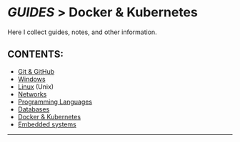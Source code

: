 # _GUIDES_ > Docker & Kubernetes
Here I collect guides, notes, and other information.

## CONTENTS:<!--Done!-->
* [Git & GitHub][1]
* [Windows][2]
* [Linux][3] (Unix)
* [Networks][4]
* [Programming Languages][5]
* [Databases][6]
* [Docker & Kubernetes][7]
* [Embedded systems][8]
---

[1]: res/001_Git_and_GitHub_/Git_And_GitHub.md
[2]: res/002_Windows_/Windows.md
[3]: res/003_Linux_(Unix)_/Linux_(Unix).md
[4]: res/004_Networks_/Networks.md
[5]: res/005_Programming_languages_/Programming.md
[6]: res/006_Databases_/Databases.md
[7]: res/007_Docker_and_Kubernetes_/Docker_and_Kubernates.md
[8]: res/008_Embedded_systems_/Embedded_systems.md
<br/>
